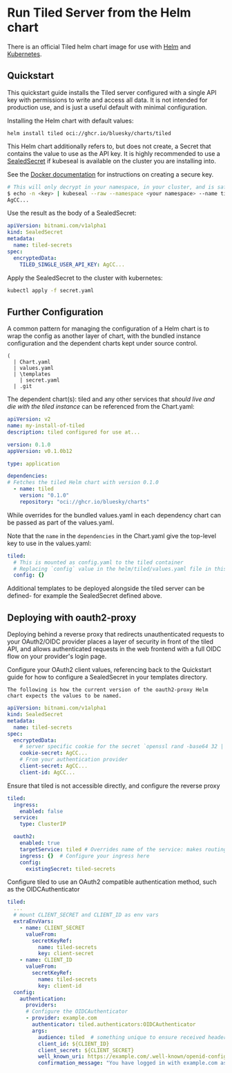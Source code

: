 # Run Tiled Server from the Helm chart

There is an official Tiled helm chart image for use with
[Helm](https://helm.sh/) and [Kubernetes](https://kubernetes.io/).

## Quickstart

This quickstart guide installs the Tiled server configured with a single API key
with permissions to write and access all data. It is not intended for production use,
and is just a useful default with minimal configuration.

Installing the Helm chart with default values:

```
helm install tiled oci://ghcr.io/bluesky/charts/tiled
```

This Helm chart additionally refers to, but does not create, a Secret that contains
the value to use as the API key. It is highly recommended to use a
[SealedSecret](https://github.com/bitnami-labs/sealed-secrets#readme) if kubeseal is
available on the cluster you are installing into.

See the [Docker documentation](./docker.md) for instructions on creating a secure key.

```sh
# This will only decrypt in your namespace, in your cluster, and is safe to commit
$ echo -n <key> | kubeseal --raw --namespace <your namespace> --name tiled-secrets
AgCC...
```

Use the result as the body of a SealedSecret:

```yaml
apiVersion: bitnami.com/v1alpha1
kind: SealedSecret
metadata:
  name: tiled-secrets
spec:
  encryptedData:
    TILED_SINGLE_USER_API_KEY: AgCC...
```

Apply the SealedSecret to the cluster with kubernetes:

```sh
kubectl apply -f secret.yaml
```

## Further Configuration

A common pattern for managing the configuration of a Helm chart is to wrap the config
as another layer of chart, with the bundled instance configuration and the dependent
charts kept under source control.

```
(
  | Chart.yaml
  | values.yaml
  | \templates
    | secret.yaml
  | .git
```

The dependent chart(s): tiled and any other services that *should live and die with the
tiled instance* can be referenced from the Chart.yaml:

```yaml
apiVersion: v2
name: my-install-of-tiled
description: tiled configured for use at...

version: 0.1.0
appVersion: v0.1.0b12

type: application

dependencies:
# Fetches the tiled Helm chart with version 0.1.0
  - name: tiled
    version: "0.1.0"
    repository: "oci://ghcr.io/bluesky/charts"
```

While overrides for the bundled values.yaml in each dependency chart can be passed
as part of the values.yaml.

Note that the `name` in the `dependencies` in the Chart.yaml give the top-level key
to use in the values.yaml:

```yaml
tiled:
  # This is mounted as config.yaml to the tiled container
  # Replacing `config` value in the helm/tiled/values.yaml file in this repository
  config: {}
```

Additional templates to be deployed alongside the tiled server can be defined- for
example the SealedSecret defined above.

## Deploying with oauth2-proxy

Deploying behind a reverse proxy that redirects unauthenticated requests to your OAuth2/OIDC provider places a layer of security in front of the tiled API, and allows authenticated requests in the web frontend with a full OIDC flow on your provider's login page.

Configure your OAuth2 client values, referencing back to the Quickstart guide for how to configure a SealedSecret in your templates directory.

```{note}
The following is how the current version of the oauth2-proxy Helm chart expects the values to be named.
```

```yaml
apiVersion: bitnami.com/v1alpha1
kind: SealedSecret
metadata:
  name: tiled-secrets
spec:
  encryptedData:
    # server specific cookie for the secret `openssl rand -base64 32 | head -c 32 | kubeseal ...`
    cookie-secret: AgCC...
    # From your authentication provider
    client-secret: AgCC...
    client-id: AgCC...
```

Ensure that tiled is not accessible directly, and configure the reverse proxy

```yaml
tiled:
  ingress:
    enabled: false
  service:
    type: ClusterIP

  oauth2:
    enabled: true
    targetService: tiled # Overrides name of the service: makes routing easier
    ingress: {}  # Configure your ingress here
    config:
      existingSecret: tiled-secrets
```

Configure tiled to use an OAuth2 compatible authentication method, such as the OIDCAuthenticator

```yaml
tiled:
  ...
  # mount CLIENT_SECRET and CLIENT_ID as env vars
  extraEnvVars:
    - name: CLIENT_SECRET
      valueFrom:
        secretKeyRef:
          name: tiled-secrets
          key: client-secret
    - name: CLIENT_ID
      valueFrom:
        secretKeyRef:
          name: tiled-secrets
          key: client-id
  config:
    authentication:
      providers:
      # Configure the OIDCAuthenticator
      - provider: example.com
        authenticator: tiled.authenticators:OIDCAuthenticator
        args:
          audience: tiled  # something unique to ensure received headers are for you
          client_id: ${CLIENT_ID}
          client_secret: ${CLIENT_SECRET}
          well_known_uri: https://example.com/.well-known/openid-configuration
          confirmation_message: "You have logged in with example.com as {id}."
